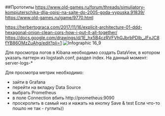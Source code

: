 ##Прототипы
https://www.old-games.ru/forum/threads/simuljatory-kompjuterschika-dlja-opisi-na-sajte-do-2005-goda-vypuska.91839/
https://www.old-games.ru/game/9770.html

https://herbertograca.com/2017/11/16/explicit-architecture-01-ddd-hexagonal-onion-clean-cqrs-how-i-put-it-all-together/
https://docs.google.com/drawings/d/1E_hx5B4czRVFVhGJbrbPDlb_JFxJC8fYB86OMzZuAhg/edit?pli=1
 ![Infographic 16_9](https://github.com/user-attachments/assets/e5b46f5b-7183-49f2-8d1d-b80e029ebe95)


 Для просмотра логов в Kibana необходимо создать DataView, в котором указать паттерн из logstash.conf, раздел index. 
 На данный момент: server-logs-*

 Для просмотра метрик необходимо:
- зайти в Grafana
- перейти на вкладку Data Source
- выбрать Prometheus
- в поле Connection вбить http://prometheus:9090
- проскролить в самый низ и нажать на кнопку Save & test
Если что-то пошло не так - гуглить))